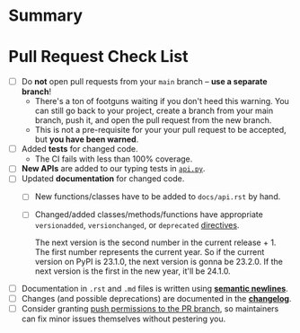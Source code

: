 # Summary

<!-- Please tell us what your pull request is about here. -->


# Pull Request Check List

<!--
This is just a friendly reminder about the most common mistakes.
Please make sure that you tick all boxes.
But please read our [contribution guide](https://github.com/hynek/structlog/blob/main/.github/CONTRIBUTING.md) at least once; it will save you unnecessary review cycles!

If an item doesn't apply to your pull request, **check it anyway** to make it apparent that there's nothing left to do.
-->

- [ ] Do **not** open pull requests from your `main` branch – **use a separate branch**!
  - There's a ton of footguns waiting if you don't heed this warning. You can still go back to your project, create a branch from your main branch, push it, and open the pull request from the new branch.
  - This is not a pre-requisite for your your pull request to be accepted, but **you have been warned**.
- [ ] Added **tests** for changed code.
    - The CI fails with less than 100% coverage.
- [ ] **New APIs** are added to our typing tests in [`api.py`](https://github.com/hynek/structlog/blob/main/tests/typing/api.py).
- [ ] Updated **documentation** for changed code.
    - [ ] New functions/classes have to be added to `docs/api.rst` by hand.
    - [ ] Changed/added classes/methods/functions have appropriate `versionadded`, `versionchanged`, or `deprecated` [directives](http://www.sphinx-doc.org/en/stable/markup/para.html#directive-versionadded).

      The next version is the second number in the current release + 1. The first number represents the current year. So if the current version on PyPI is 23.1.0, the next version is gonna be 23.2.0. If the next version is the first in the new year, it'll be 24.1.0.
- [ ] Documentation in `.rst` and `.md` files is written using [**semantic newlines**](https://rhodesmill.org/brandon/2012/one-sentence-per-line/).
- [ ] Changes (and possible deprecations) are documented in the [**changelog**](https://github.com/hynek/structlog/blob/main/CHANGELOG.md).
- [ ] Consider granting [push permissions to the PR branch](https://docs.github.com/en/pull-requests/collaborating-with-pull-requests/working-with-forks/allowing-changes-to-a-pull-request-branch-created-from-a-fork), so maintainers can fix minor issues themselves without pestering you.

<!--
If you have *any* questions to *any* of the points above, just **submit and ask**!
This checklist is here to *help* you, not to deter you from contributing!
-->
